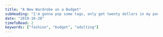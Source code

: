 ```yaml
---
title: "A New Wardrobe on a Budget"
subHeading: "I'm gonna pop some tags, only got twenty dollars in my pocket..."
date: "2019-10-20"
timeToRead: 2
keywords: ["fashion", "budget", "adulting"]
---
```

